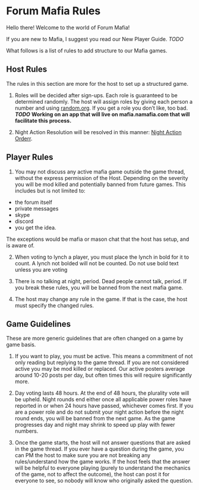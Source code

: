 # Forum Mafia Rules

Hello there! Welcome to the world of Forum Mafia!

If you are new to Mafia, I suggest you read our New Player Guide. *TODO*

What follows is a list of rules to add structure to our Mafia games.

## Host Rules
The rules in this section are more for the host to set up a structured game.

1. Roles will be decided after sign-ups. Each role is guaranteed to be determined randomly. The host will assign roles by giving each person a number and using [random.org](random.org).  If you get a role you don’t like, too bad.  ***TODO*** **Working on an app that will live on mafia.namafia.com that will facilitate this process.**

2. Night Action Resolution will be resolved in this manner: [Night Action Orderr](https://wiki.mafiascum.net/index.php?title=Natural_Action_Resolution/Normal_Game).


## Player Rules
1. You may not discuss any active mafia game outside the game thread, without the express permission of the Host.  Depending on the severity you will be mod killed and potentially banned from future games. This includes but is not limited to:
  - the forum itself
  - private messages
  - skype
  - discord
  - you get the idea.  

The exceptions would be mafia or mason chat that the host has setup, and is aware of.

2. When voting to lynch a player, you must place the lynch in bold for it to count.  A lynch not bolded will not be counted. Do not use bold text unless you are voting

3. There is no talking at night, period. Dead people cannot talk, period. If you break these rules, you will be banned from the next mafia game.

4. The host may change any rule in the game.  If that is the case, the host must specify the changed rules.


## Game Guidelines
These are more generic guidelines that are often changed on a game by game basis.

1. If you want to play, you must be active. This means a commitment of not only reading but replying to the game thread. If you are not considered active you may be mod killed or replaced.  Our active posters average around 10-20 posts per day, but often times this will require significantly more.

2. Day voting lasts 48 hours. At the end of 48 hours, the plurality vote will be upheld. Night rounds end either once all applicable power roles have reported in or when 24 hours have passed, whichever comes first. If you are a power role and do not submit your night action before the night round ends, you will be banned from the next game.  As the game progresses day and night may shrink to speed up play with fewer numbers.

3. Once the game starts, the host will not answer questions that are asked in the game thread. If you ever have a question during the game, you can PM the host to make sure you are not breaking any rules/understand how the game works. If the host feels that the answer will be helpful to everyone playing (purely to understand the mechanics of the game, not to affect the outcome), the host can post it for everyone to see, so nobody will know who originally asked the question.
